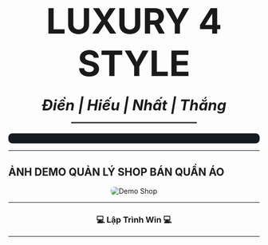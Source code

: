 <div align="center">

# <span style="font-size: 2.5em; font-weight: bold;">LUXURY 4 STYLE</span>

</div>

<div align="center">

### <span style="font-size: 1.8em; font-style: italic; font-weight: bold;">Điền | Hiếu | Nhất | Thắng</span>
<div style="border-top: 3px solid #444; width: 50%; margin-top: 5px; margin-bottom: 20px;"></div>

</div>

<div style="background-color:#161B22; padding:10px; border-radius:8px;">

</div>  

---

## ẢNH DEMO QUẢN LÝ SHOP BÁN QUẦN ÁO  

<div align="center">
  <img src="https://via.placeholder.com/400" alt="Demo Shop" style="max-width: 100%; height: auto; border-radius: 8px;">
</div>

---

<div align="center">

### 💻 Lập Trình Win 💻  

</div>

---

<div align="center">

</div>

